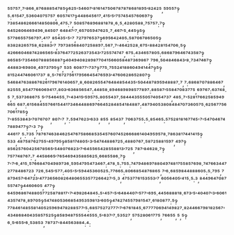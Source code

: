 ⁵⁵⁷⁵⁷·⁷′⁸⁶⁶·⁸⁷⁶⁸⁸⁸⁵⁴⁷⁸⁵‽⁶²⁵'⁵⁴⁶⁰⁷′⁸¹⁶¹⁴⁷⁵⁰⁶⁷⁸⁷⁸⁷⁸⁶⁸¹⁸⁹⁵′⁸²⁴²⁵,⁵⁹⁵⁵⁷‽⁵:⁶¹⁵⁴⁷·⁵³⁶⁰⁴⁰⁷⁵⁷⁵⁷,⁶⁰⁵⁷⁴¹⁷‽⁴⁴⁸⁶⁴⁵⁶¹⁷·⁴¹⁵′⁵′⁷⁵⁷⁴⁵⁴⁵⁷⁶⁰⁶⁹⁷‽⁷³⁸⁵⁴⁸⁶²⁶⁶⁶¹⁴⁸⁵⁰⁸⁰⁶·⁴⁷⁵:⁷,⁵⁰⁸⁵⁷⁶⁸⁹⁶⁸⁸¹⁸⁷⁸·⁶·⁵·⁴²⁸⁰⁵⁸⁸·⁷⁵⁷⁵⁷:⁷‽⁶⁴⁵²⁶⁰⁶⁴⁶⁹⁴⁹⁶·⁸⁴⁵⁰⁷,⁶⁴⁸⁴⁷′⁷·⁶⁵⁷⁰⁵⁹⁴⁷⁶²⁵·⁷·⁴⁶⁷′⁵·⁴⁴⁵‽⁵‽⁵⁷⁷⁸⁶⁵⁵⁷⁵⁶⁷⁹⁷:⁴¹⁷,⁸⁵⁴³⁵'⁵'⁷,⁷²⁷⁹⁷⁶⁵³⁷‽⁶⁹⁵⁶⁴²⁴⁰⁵:⁵⁸⁷⁰⁶⁷⁸⁶⁵⁰⁵‽⁸³⁸²⁸²⁶⁵⁷⁵⁸·⁶²⁸⁸³′⁷,⁷⁹⁷³⁸⁵⁶⁸⁴⁰⁷²⁵⁸⁸⁹⁷:⁵⁶⁷·⁷'⁴⁶⁴²⁵²⁸·⁶⁷⁵'⁸⁸⁴²⁸¹⁵⁴⁷⁰⁶·⁵‽⁴²⁶⁶⁶⁰⁴⁶⁸⁷⁴²⁸⁶⁵⁶⁵′⁸³⁷⁶⁴⁷⁷²⁵²⁶³⁷³⁵⁴³′⁷²⁵⁵⁷⁴⁷⁴⁷,⁶⁷⁵:⁴³⁴⁶⁵⁷⁸⁰⁵:⁶⁸⁶⁸⁷⁹⁶⁴⁶⁷⁴³⁵⁸⁷‽⁸⁶⁵⁸⁵′⁷³⁵⁴⁶⁰⁷⁸⁸⁸⁵⁶⁸⁸⁷‽⁴⁰⁴⁹⁴⁰⁸²⁸⁹⁸⁷⁷⁰⁴¹⁵⁶⁶⁰⁵⁸⁴⁸⁷³⁶⁹⁸⁶⁷,⁷⁹⁶·⁵⁰⁴⁸⁴⁶⁸⁴³′⁸·⁷³⁴⁷⁴⁶⁷‽⁴⁴⁸⁸³′⁶⁹⁸⁰⁸·⁴⁹⁷³⁷⁹⁵‽⁷,⁵³⁵,⁶⁰⁸⁷⁷'⁷³⁷‽⁷⁷⁵·⁷⁵⁵²⁴¹⁸⁸⁶⁰⁴⁹⁴¹⁴⁴⁷‽⁵‽⁸¹⁵²⁴⁴⁷⁴⁶⁰⁶¹⁷³⁷,⁸·⁵'⁷⁶⁷²⁷⁵⁶¹⁷⁹⁵⁶⁶⁴⁵⁴⁷⁶⁵⁹³′⁴⁷⁶⁰⁶²⁸⁶⁵²⁸⁰⁷‽⁵⁴⁶⁸⁴⁷⁶³⁸⁸⁶⁷⁶²⁶¹⁷⁹⁶⁷⁶¹⁴⁰⁶⁵⁷·⁸·⁶⁰⁸²⁶⁵⁵⁴⁷⁶⁴⁸⁴⁸⁵⁴⁴³⁵'⁵⁰⁴⁴⁸⁷⁸⁹⁵⁹⁴⁸⁸⁸⁷·⁷,⁷:⁶⁸⁶⁸⁷⁰⁷⁸⁸⁶⁴⁶⁷,⁸²⁵⁵⁵·⁸⁵⁴⁷⁷⁶⁶⁰⁶⁹⁴¹⁷:⁸⁰³′⁶³⁶⁸⁵⁶⁵⁴⁷:⁴⁴⁸⁵⁸·⁸⁹⁴⁶⁸⁹⁸⁹⁸⁵⁷⁷⁸⁹⁷:⁸⁸⁵⁸⁷′⁵⁵⁸⁴⁷⁰⁸³⁷⁷⁵,⁶⁹⁷⁶⁷:⁶³⁷⁴⁸·⁵,⁷·⁵³⁷³⁶⁸⁶⁷⁵,⁵′⁷⁵⁴⁶⁴⁵⁵·⁷'⁴³⁴¹⁵′⁵⁹⁵⁷⁵:⁸⁰⁵⁵⁴³⁷·⁵⁸⁴⁴⁴³⁵⁵⁵⁰⁵⁷⁴⁰⁵⁴⁷³⁷,⁴⁸⁵·⁷'⁵²⁸¹⁷⁶⁶²⁵⁸⁵⁹⁴⁹⁶⁶⁵,⁶⁸⁷:⁶¹⁵⁶⁸⁴⁵⁵⁷⁶⁶¹⁵⁴⁴¹⁷³⁴⁶⁴⁴⁸⁸⁶⁹⁷⁶⁶⁴⁵²⁸⁴⁸⁵⁴¹⁸⁴⁸⁸⁷:⁴⁸⁷⁹⁴⁰⁵³⁸⁰⁸⁴⁸⁴⁷⁰⁷³⁶⁰⁵⁷⁵·⁶²⁵⁶⁷⁷⁵⁶⁷⁰⁶¹⁷⁸⁵‽⁷'⁸⁵⁵³⁸⁴³′⁷⁰⁷⁶⁷⁰⁷,⁸⁰⁷'⁷,⁷:⁵⁹⁴⁷⁶²³′⁶³³,⁸⁵⁵,⁸⁵⁴³⁷,⁷⁰⁶³⁷⁵⁵:⁵·⁸⁵⁴⁶⁵:⁵⁷⁵²⁸¹⁸¹⁶⁷⁷⁴⁵'⁷'⁵⁴⁷⁰⁴⁶⁷⁴⁷⁸⁸⁹⁴⁷⁷‽⁷'³,⁷‽⁴⁴⁶¹⁷,⁵:⁷³⁵,⁷⁸⁷⁶⁷⁴⁶³⁸⁴⁶²⁵⁴⁷⁶⁷⁵⁸⁶⁶⁸⁵³⁵⁴⁵⁷⁶⁰⁷⁴⁵²⁶⁶⁶⁸⁶¹⁴⁰⁴⁹⁵⁹⁵⁷⁸·⁷⁸⁶³⁸¹⁷⁴⁴¹⁴¹⁵‽⁵³³,⁴⁸⁷⁵⁸⁷⁶²⁷⁵⁵'⁴⁹⁷⁹⁵‽⁸⁵⁸¹⁷⁴⁸⁰⁵'³′⁵⁴⁷⁴⁴⁸⁸⁶⁷²⁵·⁴⁸⁸⁰⁷⁶⁷·⁵⁸⁷²⁵⁸⁸¹⁵⁹⁷,⁴⁹⁷‽⁸⁵⁶²⁵⁷⁶⁰⁴²⁵⁶⁷⁸⁵⁶⁵′⁵⁴⁸⁰⁷⁶⁸²³′⁷′⁶⁴⁵⁵⁶⁵⁴²⁸⁵⁵⁸⁸¹³′⁷²⁵,⁷⁸⁷′⁸⁴⁶²⁸·⁷‽⁷⁵⁷⁷⁴⁸⁷⁶⁷:⁷,⁴⁴⁵⁸⁶⁶⁵′⁷⁶⁵⁴⁶⁹⁴³⁵⁸⁸⁵⁶²⁵·⁶⁶⁸⁵⁵⁸⁶·⁷‽⁷'⁷′⁶·⁴¹⁵·⁵⁷⁶⁶⁸⁴⁷⁰⁴⁹⁸⁹⁷³⁶·⁵⁹⁵⁴⁷⁹⁵⁴⁷³⁴⁶⁷:⁴⁷⁸·⁵:⁷⁵⁵:⁷⁴⁷⁹⁴⁸⁶⁹⁷⁸⁸⁰⁴⁹⁷⁴⁸¹⁷⁵⁵⁸⁵⁷⁶⁹⁸·⁷⁴⁷⁶⁶³⁴⁴⁷²⁷⁷⁸⁴⁸⁶⁷²³,⁷²⁶·⁵⁴⁵′⁵⁷⁷:⁴⁰⁵'⁵′⁵⁹⁴⁴⁵³⁶⁰⁵²⁵:⁷⁷⁶⁶⁵:⁸⁰⁶⁶⁸⁵⁴⁸⁷⁶⁸⁶⁵,⁷′⁶·⁶⁸⁵⁹⁸⁴⁴⁸⁸⁸⁶⁰⁵:⁵·⁷⁹⁵,⁷⁸⁷⁹⁴⁵⁷′⁶⁴⁷²³′⁴⁷⁷³⁶⁵⁶⁰⁸²⁶⁴⁸⁰⁶⁵⁵³⁵⁷⁷²⁶⁶⁴²⁷′⁵·³,⁴⁷⁵³⁷⁷⁶¹⁵³⁵⁵³′⁷,⁶⁰⁵⁶⁴⁰⁵′⁴¹⁵·⁵:³,⁸⁴⁴⁹⁶⁴⁷⁰⁸⁷⁵⁵⁷⁴⁷‽⁴⁴⁶⁰⁶⁰⁵,⁴⁷⁷‽⁶⁴⁵⁹⁶⁸⁶⁷⁴⁸⁸⁰⁵⁷⁷²⁵⁸⁷⁸⁸¹⁷'⁷′⁴⁹⁸²⁶⁴⁸⁴⁵:⁵'⁴⁵⁷'⁵′⁶⁴⁸⁴⁴⁰⁷′⁵⁷⁷'⁶⁹⁵·⁴⁴⁵⁶⁸⁸⁸¹⁸·⁶⁷³′⁵'⁴⁰⁴⁰⁷′³′⁶⁰⁶¹⁴³⁵⁷⁴⁷⁸·⁸⁹⁷⁰⁵‽⁵⁴⁷⁴⁸⁰⁵³⁶⁶⁸⁵⁴⁹⁵³⁵⁹⁸¹³′⁶⁰⁵‽⁴⁷⁴²⁷⁴⁵⁵⁷⁹⁸¹⁵⁴⁷·⁶¹⁸⁰⁸⁷⁷:⁵‽⁷⁷⁸⁴⁶¹⁴⁸⁵⁵⁸¹⁴⁰⁵²⁵⁹⁶⁹⁴⁷⁸²⁸⁸⁵⁷⁷′⁵:⁶⁸⁵⁷⁵²⁷²⁷⁷⁷′⁷′⁶⁷⁶¹⁸⁴⁵·⁶⁷⁷⁷⁷⁰⁶⁹⁴¹⁴⁹⁸²⁷·⁸²⁴⁴⁶⁶⁷⁹⁸¹⁸²⁵⁶⁷'⁴³⁴⁸⁶⁸⁴⁰⁴³⁵⁸⁵⁷⁵²⁵‽⁸⁵⁸⁹⁴⁸⁷⁵⁵⁵⁴⁴⁵⁵⁵·⁵'⁶³⁷′⁷·⁵³⁵²⁷,⁵⁷⁵²⁸⁰⁶¹⁷⁷⁵,⁷⁶⁶⁵⁵,⁵,⁵‽⁶·⁵′⁶⁵⁵′⁶·⁵³⁸⁵³,⁷⁸⁷³⁷'⁸⁴⁴⁵⁶³⁸⁸⁴:⁴:
